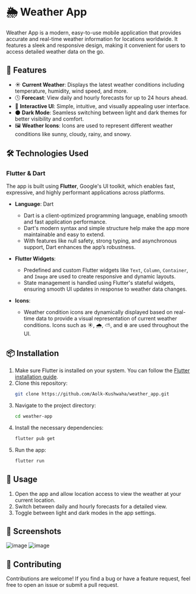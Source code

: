 # 🌦️ Weather App

Weather App is a modern, easy-to-use mobile application that provides accurate and real-time weather information for locations worldwide. It features a sleek and responsive design, making it convenient for users to access detailed weather data on the go.

## 🌟 Features

- ☀️ **Current Weather**: Displays the latest weather conditions including temperature, humidity, wind speed, and more.
- 🕓 **Forecast**: View daily and hourly forecasts for up to 24 hours ahead.
- 🎨 **Interactive UI**: Simple, intuitive, and visually appealing user interface.
- 🌑 **Dark Mode**: Seamless switching between light and dark themes for better visibility and comfort.
- 🖼️ **Weather Icons**: Icons are used to represent different weather conditions like sunny, cloudy, rainy, and snowy.

## 🛠️ Technologies Used

### Flutter & Dart

The app is built using **Flutter**, Google's UI toolkit, which enables fast, expressive, and highly performant applications across platforms.

- **Language**: Dart
  - Dart is a client-optimized programming language, enabling smooth and fast application performance.
  - Dart's modern syntax and simple structure help make the app more maintainable and easy to extend.
  - With features like null safety, strong typing, and asynchronous support, Dart enhances the app’s robustness.

- **Flutter Widgets**:
  - Predefined and custom Flutter widgets like `Text`, `Column`, `Container`, and `Image` are used to create responsive and dynamic layouts.
  - State management is handled using Flutter's stateful widgets, ensuring smooth UI updates in response to weather data changes.

- **Icons**:
  - Weather condition icons are dynamically displayed based on real-time data to provide a visual representation of current weather conditions. Icons such as ☀️, 🌧️, ⛅, and ❄️ are used throughout the UI.

## 📦 Installation

1. Make sure Flutter is installed on your system. You can follow the [Flutter installation guide](https://flutter.dev/docs/get-started/install).
2. Clone this repository:
   ```bash
   git clone https://github.com/Aolk-Kushwaha/weather_app.git
   ```
3. Navigate to the project directory:
   ```bash
   cd weather-app
   ```
4. Install the necessary dependencies:
   ```bash
   flutter pub get
   ```
5. Run the app:
   ```bash
   flutter run
   ```

## 🔄 Usage

1. Open the app and allow location access to view the weather at your current location.
2. Switch between daily and hourly forecasts for a detailed view.
3. Toggle between light and dark modes in the app settings.

## 📸 Screenshots

![image](https://github.com/user-attachments/assets/f1b5e016-2c82-4816-93e9-cdd6d29dbf77)
![image](https://github.com/user-attachments/assets/d032d536-de6c-4919-b219-5f9207a2dc00)


## 🤝 Contributing

Contributions are welcome! If you find a bug or have a feature request, feel free to open an issue or submit a pull request.
